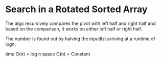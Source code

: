 # Search in a Rotated Sorted Array
The algo recursively compares the pivot with left half and right half and based on the comparison, it works on either left half or right half. 

The number is found out by halving the inputlist arriving at a runtime of logn. 

time O(n) = log n
space O(n) = Constant
